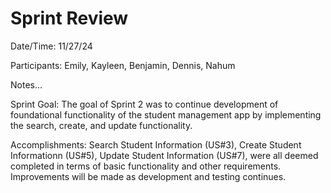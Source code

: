 # Sprint Review

Date/Time: 11/27/24

Participants: Emily, Kayleen, Benjamin, Dennis, Nahum

Notes...

Sprint Goal:
The goal of Sprint 2 was to continue development of foundational functionality of the student management app by implementing the search, create, and update functionality.

Accomplishments:
Search Student Information (US#3), Create Student Informationn (US#5), Update Student Information (US#7), were all deemed completed in terms of basic functionality and other requirements. Improvements will be made as development and testing continues.